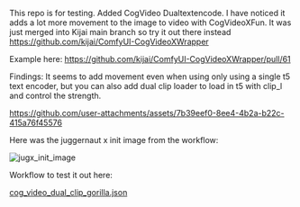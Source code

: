 This repo is for testing. Added CogVideo Dualtextencode. I have noticed it adds a lot more movement to the image to video with CogVideoXFun. It was just merged into Kijai main branch so try it out there instead https://github.com/kijai/ComfyUI-CogVideoXWrapper

Example here: https://github.com/kijai/ComfyUI-CogVideoXWrapper/pull/61

Findings: It seems to add movement even when using only using a single t5 text encoder, but you can also add dual clip loader to load in t5 with clip_l and control the strength.

https://github.com/user-attachments/assets/7b39eef0-8ee4-4b2a-b22c-415a76f45576

Here was the juggernaut x init image from the workflow:

![jugx_init_image](https://github.com/user-attachments/assets/34d5ea4e-015a-4646-a299-f7bc9dfdcb89)

Workflow to test it out here:

[cog_video_dual_clip_gorilla.json](https://github.com/user-attachments/files/17050172/cog_video_dual_clip_gorilla.json)
